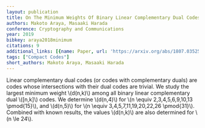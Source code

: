 ```yaml
---
layout: publication
title: On The Minimum Weights Of Binary Linear Complementary Dual Codes
authors: Makoto Araya, Masaaki Harada
conference: Cryptography and Communications
year: 2019
bibkey: araya2018minimum
citations: 9
additional_links: [{name: Paper, url: 'https://arxiv.org/abs/1807.03525'}]
tags: ["Compact Codes"]
short_authors: Makoto Araya, Masaaki Harada
---
```

Linear complementary dual codes (or codes with complementary duals) are codes
whose intersections with their dual codes are trivial. We study the largest
minimum weight \\(d(n,k)\\) among all binary linear complementary dual \\([n,k]\\)
codes. We determine \\(d(n,4)\\) for \\(n \equiv 2,3,4,5,6,9,10,13 \pmod\{15\}\\), and
\\(d(n,5)\\) for \\(n \equiv 3,4,5,7,11,19,20,22,26 \pmod\{31\}\\). Combined with known
results, the values \\(d(n,k)\\) are also determined for \\(n \le 24\\).